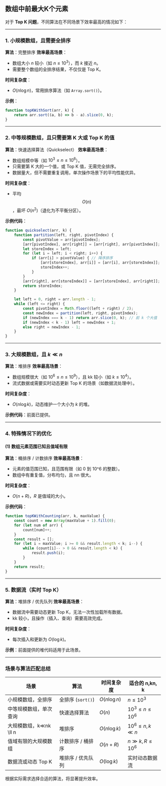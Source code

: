 ## 数组中前最大K个元素

对于 **Top K 问题**，不同算法在不同场景下效率最高的情况如下：

------

### **1. 小规模数组，且需要全排序**

**算法**：完整排序
 **效率最高场景**：

- 数组大小 $n$ 较小（如 $n \leq 10^3$），而 $k$ 接近 $n$。
- 需要整个数组的全排序结果，不仅仅是 Top K。

**时间复杂度**：

- $O(n \log n)$，常用排序算法（如 `Array.sort()`）。

**示例**：

```javascript
function topKWithSort(arr, k) {
    return arr.sort((a, b) => b - a).slice(0, k);
}
```

------

### **2. 中等规模数组，且只需要第 K 大或 Top K 的值**

**算法**：快速选择算法（Quickselect）
 **效率最高场景**：

- 数组规模中等（如 $10^3 \leq n \leq 10^6$）。
- 只需要第 K 大的一个值，或 Top K 值，无需完全排序。
- 数据量大，但不需要重复调用，单次操作场景下的平均性能优异。

**时间复杂度**：

- 平均$$O(n)$$，最坏 $O(n^2)$（退化为不平衡分区）。

**示例代码**：

```javascript
function quickselect(arr, k) {
    function partition(left, right, pivotIndex) {
        const pivotValue = arr[pivotIndex];
        [arr[pivotIndex], arr[right]] = [arr[right], arr[pivotIndex]];
        let storeIndex = left;
        for (let i = left; i < right; i++) {
            if (arr[i] > pivotValue) { // 降序排序
                [arr[storeIndex], arr[i]] = [arr[i], arr[storeIndex]];
                storeIndex++;
            }
        }
        [arr[right], arr[storeIndex]] = [arr[storeIndex], arr[right]];
        return storeIndex;
    }

    let left = 0, right = arr.length - 1;
    while (left <= right) {
        const pivotIndex = Math.floor((left + right) / 2);
        const newIndex = partition(left, right, pivotIndex);
        if (newIndex === k - 1) return arr.slice(0, k); // 前 k 个大值
        if (newIndex < k - 1) left = newIndex + 1;
        else right = newIndex - 1;
    }
}
```

------

### **3. 大规模数组，且 $k \ll n$**

**算法**：堆排序
 **效率最高场景**：

- 数组规模很大（如 $10^6 \leq n \leq 10^9$），且 kk 较小（如 $k \leq 10^4$）。
- 流式数据或需要实时动态更新 Top K 的场景（如数据流处理中）。

**时间复杂度**：

- $O(n \log k)$，动态维护一个大小为 $k$ 的堆。

**示例代码**：前面已提供。

------

### **4. 特殊情况下的优化**

#### **(1) 数组元素范围已知且值域有限**

**算法**：桶排序 / 计数排序
 **效率最高场景**：

- 元素的值范围已知，且范围有限（如 0 到 10^6 的整数）。
- 数组中有重复值，分布均匀，且 nn 很大。

**时间复杂度**：

- $O(n + R)$，$R$ 是值域的大小。

**示例代码**：

```javascript
function topKWithCounting(arr, k, maxValue) {
    const count = new Array(maxValue + 1).fill(0);
    for (let num of arr) {
        count[num]++;
    }
    const result = [];
    for (let i = maxValue; i >= 0 && result.length < k; i--) {
        while (count[i]-- > 0 && result.length < k) {
            result.push(i);
        }
    }
    return result;
}
```

------

### **5. 数据流（实时 Top K）**

**算法**：堆排序 / 优先队列
 **效率最高场景**：

- 数据流中需要动态更新 Top K，无法一次性加载所有数据。
- kk 较小，且操作（插入、查询）需要高效完成。

**时间复杂度**：

- 每次插入和更新为 $O(\log k)$。

**示例**：前面提供的堆代码适用于此场景。

------

### **场景与算法匹配总结**

| **场景**               | **算法**          | **时间复杂度** | **适合的 n,kn, k**      |
| ---------------------- | ----------------- | -------------- | ----------------------- |
| 小规模数组，全排序     | 全排序 (`sort()`) | $O(n \log n)$  | $n \leq 10^3$           |
| 中等规模数组，单次查询 | 快速选择算法      | $O(n)$         | $10^3 \leq n \leq 10^6$ |
| 大规模数组，k≪nk \ll n | 堆排序            | $O(n \log k)$  | $10^6 \leq n, k \ll n$  |
| 值域有限的大规模数组   | 计数排序 / 桶排序 | $O(n + R)$     | $n \gg k, R \leq 10^6$  |
| 数据流或动态 Top K     | 堆排序 / 优先队列 | $O(\log k)$    | 实时动态数据流          |

根据实际需求选择合适的算法，将显著提升效率。




